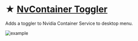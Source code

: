 # ★ [NvContainer Toggler](https://github.com/gzmatte/NvidiaTweaks/releases/download/NvContainer/NvContainer.bat)
Adds a toggler to Nvidia Container Service to desktop menu.

![example](https://github.com/gzmatte/NvidiaTweaks/assets/117684932/17595d45-d39c-431a-b214-b6588442de19)
